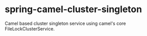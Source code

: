 # spring-camel-cluster-singleton
Camel based cluster singleton service using camel's core FileLockClusterService.

